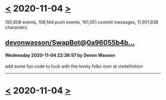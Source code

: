 # [<](2020-11-03.md) 2020-11-04 [>](2020-11-05.md)

195,608 events, 106,144 push events, 161,051 commit messages, 11,901,638 characters


## [devonwasson/SwapBot](https://github.com/devonwasson/SwapBot)@[0a96055b4b...](https://github.com/devonwasson/SwapBot/commit/0a96055b4b7a26fed9cc53cd16eaa995bf2e301f)
#### Wednesday 2020-11-04 22:36:57 by Devon Wasson

add some fun code to fuck with the lovely folks over at r/edefinition

---

# [<](2020-11-03.md) 2020-11-04 [>](2020-11-05.md)

